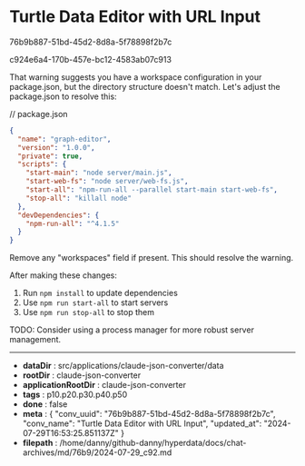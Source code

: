 # Turtle Data Editor with URL Input

76b9b887-51bd-45d2-8d8a-5f78898f2b7c

c924e6a4-170b-457e-bc12-4583ab07c913

 That warning suggests you have a workspace configuration in your package.json, but the directory structure doesn't match. Let's adjust the package.json to resolve this:

// package.json
```json
{
  "name": "graph-editor",
  "version": "1.0.0",
  "private": true,
  "scripts": {
    "start-main": "node server/main.js",
    "start-web-fs": "node server/web-fs.js",
    "start-all": "npm-run-all --parallel start-main start-web-fs",
    "stop-all": "killall node"
  },
  "devDependencies": {
    "npm-run-all": "^4.1.5"
  }
}
```

Remove any "workspaces" field if present. This should resolve the warning.

After making these changes:

1. Run `npm install` to update dependencies
2. Use `npm run start-all` to start servers
3. Use `npm run stop-all` to stop them

TODO: Consider using a process manager for more robust server management.

---

* **dataDir** : src/applications/claude-json-converter/data
* **rootDir** : claude-json-converter
* **applicationRootDir** : claude-json-converter
* **tags** : p10.p20.p30.p40.p50
* **done** : false
* **meta** : {
  "conv_uuid": "76b9b887-51bd-45d2-8d8a-5f78898f2b7c",
  "conv_name": "Turtle Data Editor with URL Input",
  "updated_at": "2024-07-29T16:53:25.851137Z"
}
* **filepath** : /home/danny/github-danny/hyperdata/docs/chat-archives/md/76b9/2024-07-29_c92.md